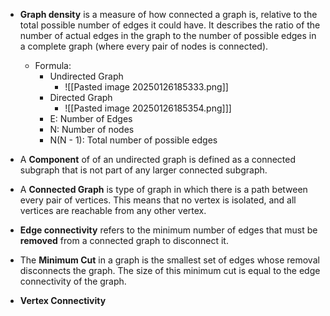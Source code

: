 - **Graph density** is a measure of how connected a graph is, relative to the total possible number of edges it could have. It describes the ratio of the number of actual edges in the graph to the number of possible edges in a complete graph (where every pair of nodes is connected).
	- Formula:
		- Undirected Graph
			- ![[Pasted image 20250126185333.png]]
		- Directed Graph
			- ![[Pasted image 20250126185354.png]]]
		- E: Number of Edges
		- N: Number of nodes
		- N(N - 1): Total number of possible edges

- A **Component** of of an undirected graph is defined as a connected subgraph that is not part of any larger connected subgraph.

- A **Connected Graph** is type of graph in which there is a path between every pair of vertices. This means that no vertex is isolated, and all vertices are reachable from any other vertex.

- **Edge connectivity** refers to the minimum number of edges that must be **removed** from a connected graph to disconnect it. 

- The **Minimum Cut** in a graph is the smallest set of edges whose removal disconnects the graph. The size of this minimum cut is equal to the edge connectivity of the graph.

- **Vertex Connectivity**